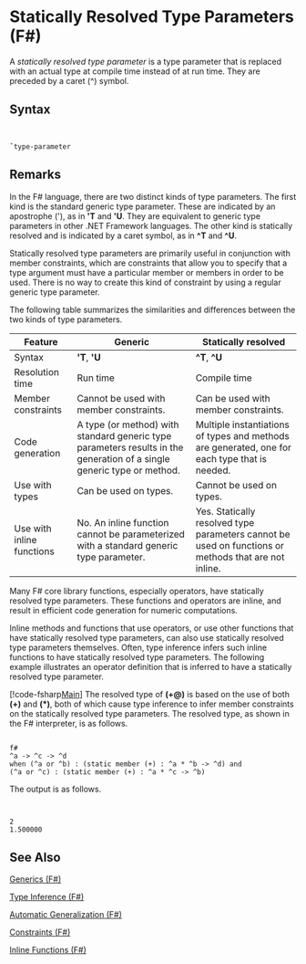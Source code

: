 # Statically Resolved Type Parameters (F#)

A *statically resolved type parameter* is a type parameter that is replaced with an actual type at compile time instead of at run time. They are preceded by a caret (^) symbol.


## Syntax


```


ˆtype-parameter

```



## Remarks
In the F# language, there are two distinct kinds of type parameters. The first kind is the standard generic type parameter. These are indicated by an apostrophe ('), as in **'T** and **'U**. They are equivalent to generic type parameters in other .NET Framework languages. The other kind is statically resolved and is indicated by a caret symbol, as in **^T** and **^U**.

Statically resolved type parameters are primarily useful in conjunction with member constraints, which are constraints that allow you to specify that a type argument must have a particular member or members in order to be used. There is no way to create this kind of constraint by using a regular generic type parameter.

The following table summarizes the similarities and differences between the two kinds of type parameters.



|Feature|Generic|Statically resolved|
|-------|-------|-------------------|
|Syntax|**'T**, **'U**|**^T**, **^U**|
|Resolution time|Run time|Compile time|
|Member constraints|Cannot be used with member constraints.|Can be used with member constraints.|
|Code generation|A type (or method) with standard generic type parameters results in the generation of a single generic type or method.|Multiple instantiations of types and methods are generated, one for each type that is needed.|
|Use with types|Can be used on types.|Cannot be used on types.|
|Use with inline functions|No. An inline function cannot be parameterized with a standard generic type parameter.|Yes. Statically resolved type parameters cannot be used on functions or methods that are not inline.|
Many F# core library functions, especially operators, have statically resolved type parameters. These functions and operators are inline, and result in efficient code generation for numeric computations.

Inline methods and functions that use operators, or use other functions that have statically resolved type parameters, can also use statically resolved type parameters themselves. Often, type inference infers such inline functions to have statically resolved type parameters. The following example illustrates an operator definition that is inferred to have a statically resolved type parameter.

[!code-fsharp[Main](snippets/fslangref3/snippet401.fs)]
    The resolved type of **(+@)** is based on the use of both **(+)** and **(&#42;)**, both of which cause type inference to infer member constraints on the statically resolved type parameters. The resolved type, as shown in the F# interpreter, is as follows.



```

f#
^a -> ^c -> ^d
when (^a or ^b) : (static member (+) : ^a * ^b -> ^d) and
(^a or ^c) : (static member (+) : ^a * ^c -> ^b)

```


The output is as follows.



```


2
1.500000

```



## See Also
[Generics &#40;F&#35;&#41;](Generics-%28FSharp%29.md)

[Type Inference &#40;F&#35;&#41;](Type-Inference-%28FSharp%29.md)

[Automatic Generalization &#40;F&#35;&#41;](Automatic-Generalization-%28FSharp%29.md)

[Constraints &#40;F&#35;&#41;](Constraints-%28FSharp%29.md)

[Inline Functions &#40;F&#35;&#41;](Inline-Functions-%28FSharp%29.md)

